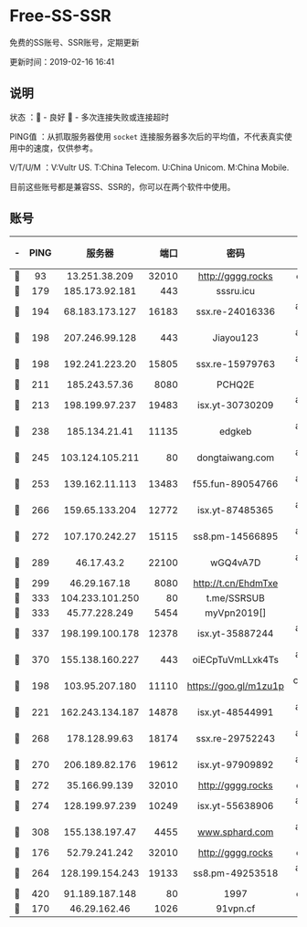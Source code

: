 # Free-SS-SSR

免费的SS账号、SSR账号，定期更新

更新时间：2019-02-16 16:41

## 说明

状态     ：🙂 - 良好 🙁 - 多次连接失败或连接超时

PING值   ：从抓取服务器使用 `socket` 连接服务器多次后的平均值，不代表真实使用中的速度，仅供参考。

V/T/U/M  ：V:Vultr US. T:China Telecom. U:China Unicom. M:China Mobile.

目前这些账号都是兼容SS、SSR的，你可以在两个软件中使用。

## 账号

|-|PING|服务器|端口|密码|加密方式|区域|V/T/U/M|
|:----:|:----:|:-----:|-----:|:----:|:----:|:----:|:----:|
|🙂|93|13.251.38.209|32010|http://gggg.rocks|chacha20|SG|9↑/9↑/8↑/9↑|
|🙂|179|185.173.92.181|443|sssru.icu|rc4-md5|RU|10↑/10↑/10↑/10↑|
|🙂|194|68.183.173.127|16183|ssx.re-24016336|aes-256-cfb|US|7↑/6↑/6↑/6↑|
|🙂|198|207.246.99.128|443|Jiayou123|aes-256-cfb|US|3↓/10↑/10↑/10↑|
|🙂|198|192.241.223.20|15805|ssx.re-15979763|aes-256-cfb|US|7↑/6↑/6↑/6↑|
|🙂|211|185.243.57.36|8080|PCHQ2E|rc4-md5|US|10↑/10↑/10↑/9↑|
|🙂|213|198.199.97.237|19483|isx.yt-30730209|aes-256-cfb|US|10↑/10↑/10↑/10↑|
|🙂|238|185.134.21.41|11135|edgkeb|aes-256-cfb|GB|10↑/10↑/10↑/10↑|
|🙂|245|103.124.105.211|80|dongtaiwang.com|aes-256-cfb|US|9↓/10↑/10↑/10↑|
|🙂|253|139.162.11.113|13483|f55.fun-89054766|aes-256-cfb|SG|7↑/4↑/4↑/4↑|
|🙂|266|159.65.133.204|12772|isx.yt-87485365|aes-256-cfb|SG|10↑/10↑/10↑/10↑|
|🙂|272|107.170.242.27|15115|ss8.pm-14566895|aes-256-cfb|US|7↑/6↑/6↑/6↑|
|🙂|289|46.17.43.2|22100|wGQ4vA7D|aes-256-gcm|RU|5↓/10↑/10↑/10↑|
|🙂|299|46.29.167.18|8080|http://t.cn/EhdmTxe|rc4-md5|RU|10↑/10↑/10↑/10↑|
|🙂|333|104.233.101.250|80|t.me/SSRSUB|rc4-md5|CA|10↑/10↑/10↑/10↑|
|🙂|333|45.77.228.249|5454|myVpn2019[]|rc4-md5|GB|10↑/10↑/10↑/10↑|
|🙂|337|198.199.100.178|12378|isx.yt-35887244|aes-256-cfb|US|10↑/10↑/10↑/10↑|
|🙂|370|155.138.160.227|443|oiECpTuVmLLxk4Ts|aes-256-cfb|US|3↓/10↑/10↑/10↑|
|🙂|198|103.95.207.180|11110|https://goo.gl/m1zu1p|chacha20-ietf|US|8↑/10↑/10↑/10↑|
|🙂|221|162.243.134.187|14878|isx.yt-48544991|aes-256-cfb|US|10↑/10↑/10↑/10↑|
|🙂|268|178.128.99.63|18174|ssx.re-29752243|aes-256-cfb|SG|7↑/6↑/6↑/6↑|
|🙂|270|206.189.82.176|19612|isx.yt-97909892|aes-256-cfb|SG|10↑/10↑/10↑/10↑|
|🙂|272|35.166.99.139|32010|http://gggg.rocks|chacha20|US|10↑/10↑/9↑/10↑|
|🙂|274|128.199.97.239|10249|isx.yt-55638906|aes-256-cfb|SG|10↑/10↑/10↑/10↑|
|🙂|308|155.138.197.47|4455|www.sphard.com|aes-256-cfb|US|7↑/8↑/10↑/9↑|
|🙂|176|52.79.241.242|32010|http://gggg.rocks|chacha20|KR|8↑/10↑/9↑/9↑|
|🙂|264|128.199.154.243|19133|ss8.pm-49253518|aes-256-cfb|SG|10↑/10↑/9↑/10↑|
|🙂|420|91.189.187.148|80|1997|chacha20|US|7↑/9↑/8↓/8↑|
|🙁|170|46.29.162.46|1026|91vpn.cf|rc4-md5|RU|10↑/9↑/9↑/10↑|

